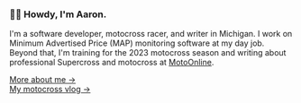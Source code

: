 ### 👋🏻 Howdy, I'm Aaron.

I'm a software developer, motocross racer, and writer in Michigan. I work on Minimum Advertised Price (MAP) monitoring software at my day job. Beyond that, I'm training for the 2023 motocross season and writing about professional Supercross and motocross at [MotoOnline](https://www.motoonline.com).

[More about me &rarr;](https://aarondurant.com/about/) <br />
[My motocross vlog &rarr;](https://www.youtube.com/channel/UCD89j1lEDHzDZFXrOrrXhJw)
